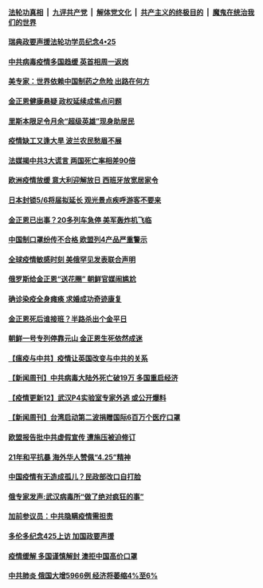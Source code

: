 ####  [法轮功真相](../../../../basic/blob/master/README.md?t=04270431) &nbsp;|&nbsp; [九评共产党](../../../../9ping.md/blob/master/README.md?t=04270431) &nbsp;|&nbsp; [解体党文化](../../../../jtdwh.md/blob/master/README.md?t=04270431)  &nbsp;|&nbsp; [共产主义的终极目的](../../../../gczydzjmd.md/blob/master/README.md?t=04270431) &nbsp;|&nbsp; [魔鬼在统治我们的世界](../../../../mgztzwmdsj.md/blob/master/README.md?t=04270431) 

#### [瑞典政要声援法轮功学员纪念4•25](../pages/prog202/a102832395.md?t=04270431) 

#### [中共病毒疫情多国趋缓 英首相周一返岗](../pages/prog202/a102832385.md?t=04270431) 

#### [美专家：世界依赖中国制药之危险 出路在何方](../pages/prog202/a102832379.md?t=04270431) 

#### [金正恩健康悬疑 政权延续成焦点问题](../pages/prog202/a102832366.md?t=04270431) 

#### [里斯本限足令月余“超级英雄”现身助居民](../pages/prog202/a102832351.md?t=04270431) 

#### [疫情缺工又逢大旱 波兰农民愁眉不展](../pages/prog202/a102832281.md?t=04270431) 

#### [法媒揭中共3大谎言 两国死亡率相差90倍](../pages/prog202/a102832214.md?t=04270431) 

#### [欧洲疫情放缓 意大利迎解放日 西班牙放宽居家令](../pages/prog202/a102832219.md?t=04270431) 

#### [日本封锁5/6将届拟延长 观光景点疾呼游客不要来](../pages/prog202/a102832156.md?t=04270431) 

#### [金正恩已出事？20多列车急停 美军轰炸机飞临](../pages/prog202/a102832095.md?t=04270431) 

#### [中国制口罩纷传不合格 欧盟列4产品严重警示](../pages/prog202/a102832110.md?t=04270431) 

#### [全球疫情敏感时刻 美俄罕见发表联合声明](../pages/prog202/a102832091.md?t=04270431) 

#### [俄罗斯给金正恩“送花圈” 朝鲜官媒闹尴尬](../pages/prog202/a102832053.md?t=04270431) 

#### [确诊染疫全身瘫痪 求婚成功奇迹康复](../pages/prog202/a102832077.md?t=04270431) 

#### [金正恩死后谁接班？半路杀出个金平日](../pages/prog202/a102832039.md?t=04270431) 


#### [朝鲜一号专列停靠元山 金正恩生死依然成迷](../pages/prog202/a102832019.md?t=04270431) 

#### [【瘟疫与中共】疫情让英国改变与中共的关系](../pages/prog202/a102832004.md?t=04270431) 

#### [【新闻周刊】中共病毒大陆外死亡破19万 多国重启经济](../pages/prog202/a102831990.md?t=04270431) 

#### [【疫情更新12】武汉P4实验室专家外逃 或公开爆料](../pages/prog202/a102826938.md?t=04270431) 

#### [【新闻周刊】台湾启动第二波捐赠国际6百万个医疗口罩](../pages/prog202/a102831947.md?t=04270431) 

#### [欧盟报告批中共虚假宣传 遭施压被迫修订](../pages/prog202/a102831923.md?t=04270431) 

#### [21年和平抗暴  海外华人赞佩“4.25”精神](../pages/prog202/a102831919.md?t=04270431) 

#### [中国疫情有无造成孤儿？民政部改口自打脸](../pages/prog202/a102831857.md?t=04270431) 

#### [俄专家发声:武汉病毒所“做了绝对疯狂的事”](../pages/prog202/a102831824.md?t=04270431) 

#### [加前参议员：中共隐瞒疫情需担责](../pages/prog202/a102831850.md?t=04270431) 

#### [多伦多纪念425上访 加国政要声援](../pages/prog202/a102831844.md?t=04270431) 


#### [疫情缓解 多国谨慎解封 澳拒中国高价口罩](../pages/prog202/a102831761.md?t=04270431) 

#### [中共肺炎 俄国大增5966例 经济将萎缩4%至6%](../pages/prog202/a102831753.md?t=04270431) 

